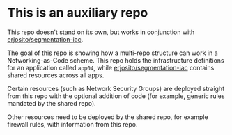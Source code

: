# This is an auxiliary repo

This repo doesn't stand on its own, but works in conjunction with [erjosito/segmentation-iac](https://github.com/erjosito/segmentation-iac).

The goal of this repo is showing how a multi-repo structure can work in a Networking-as-Code scheme. This repo holds the infrastructure definitions for an application called `app04`, while [erjosito/segmentation-iac](https://github.com/erjosito/segmentation-iac) contains shared resources across all apps.

Certain resources (such as Network Security Groups) are deployed straight from this repo with the optional addition of code (for example, generic rules mandated by the shared repo).

Other resources need to be deployed by the shared repo, for example firewall rules, with information from this repo.